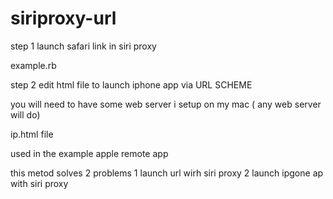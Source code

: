 siriproxy-url
=============

step 1 launch safari link in siri proxy

example.rb

step 2 edit html file to launch iphone app via URL SCHEME 

you will need to have some web server i setup on my mac ( any web server will do)

ip.html file

used in the example  apple remote app 

this metod solves 2 problems 
1 launch url wirh siri proxy
2 launch ipgone ap with siri proxy
